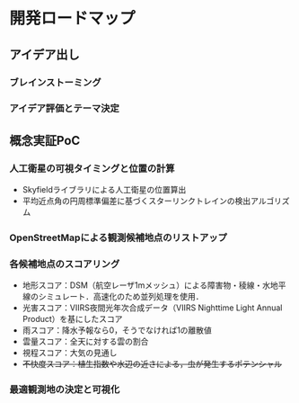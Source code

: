 # 開発ロードマップ

## アイデア出し
### ブレインストーミング
### アイデア評価とテーマ決定

## 概念実証PoC
### 人工衛星の可視タイミングと位置の計算
- Skyfieldライブラリによる人工衛星の位置算出
- 平均近点角の円周標準偏差に基づくスターリンクトレインの検出アルゴリズム
### OpenStreetMapによる観測候補地点のリストアップ
### 各候補地点のスコアリング
- 地形スコア：DSM（航空レーザ1mメッシュ）による障害物・稜線・水地平線のシミュレート．高速化のため並列処理を使用．
- 光害スコア：VIIRS夜間光年次合成データ（VIIRS Nighttime Light Annual Product）を基にしたスコア
- 雨スコア：降水予報なら0，そうでなければ1の離散値
- 雲量スコア：全天に対する雲の割合
- 視程スコア：大気の見通し
- ~~不快度スコア：植生指数や水辺の近さによる，虫が発生するポテンシャル~~
### 最適観測地の決定と可視化
